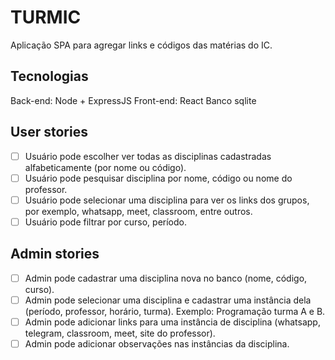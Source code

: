 # TURMIC

Aplicação SPA para agregar links e códigos das matérias do IC.

## Tecnologias

Back-end: Node + ExpressJS
Front-end: React
Banco sqlite

## User stories

-   [ ] Usuário pode escolher ver todas as disciplinas cadastradas alfabeticamente (por nome ou código).
-   [ ] Usuário pode pesquisar disciplina por nome, código ou nome do professor.
-   [ ] Usuário pode selecionar uma disciplina para ver os links dos grupos, por exemplo, whatsapp, meet, classroom, entre outros.
-   [ ] Usuário pode filtrar por curso, período.

## Admin stories

-   [ ] Admin pode cadastrar uma disciplina nova no banco (nome, código, curso).
-   [ ] Admin pode selecionar uma disciplina e cadastrar uma instância dela (período, professor, horário, turma). Exemplo: Programação turma A e B.
-   [ ] Admin pode adicionar links para uma instância de disciplina (whatsapp, telegram, classroom, meet, site do professor).
-   [ ] Admin pode adicionar observações nas instâncias da disciplina.

